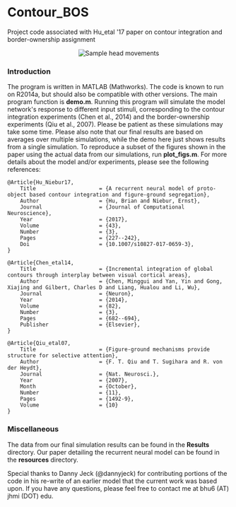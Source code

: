 # Contour_BOS
Project code associated with Hu_etal '17 paper on contour integration and border-ownership assignment

<p align="center">
  <img src="http://brianhhu.github.io/img/Fig_Contour.png" alt="Sample head movements"/>
</p>

### Introduction

The program is written in MATLAB (Mathworks). The code is known to run on R2014a, but should also be compatible with other versions. The main program function is **demo.m**. Running this program will simulate the model network's response to different input stimuli, corresponding to the contour integration experiments (Chen et al., 2014) and the border-ownership experiments (Qiu et al., 2007). Please be patient as these simulations may take some time. Please also note that our final results are based on averages over multiple simulations, while the demo here just shows results from a single simulation. To reproduce a subset of the figures shown in the paper using the actual data from our simulations, run **plot_figs.m**. For more details about the model and/or experiments, please see the following references:

    @Article{Hu_Niebur17,
        Title                    = {A recurrent neural model of proto-object based contour integration and figure-ground segregation},
        Author                   = {Hu, Brian and Niebur, Ernst},
        Journal                  = {Journal of Computational Neuroscience},
        Year                     = {2017},
        Volume                   = {43},
        Number                   = {3},
        Pages                    = {227--242},
        Doi                      = {10.1007/s10827-017-0659-3},
    }

    @Article{Chen_etal14,
        Title                    = {Incremental integration of global contours through interplay between visual cortical areas},
        Author                   = {Chen, Minggui and Yan, Yin and Gong, Xiajing and Gilbert, Charles D and Liang, Hualou and Li, Wu},
        Journal                  = {Neuron},
        Year                     = {2014},
        Volume                   = {82},
        Number                   = {3},
        Pages                    = {682--694},
        Publisher                = {Elsevier},
    }
    
    @Article{Qiu_etal07,
        Title                    = {Figure-ground mechanisms provide structure for selective attention},
        Author                   = {F. T. Qiu and T. Sugihara and R. von der Heydt},
        Journal                  = {Nat. Neurosci.},
        Year                     = {2007},
        Month                    = {October},
        Number                   = {11},
        Pages                    = {1492-9},
        Volume                   = {10}
    }

### Miscellaneous

The data from our final simulation results can be found in the **Results** directory. Our paper detailing the recurrent neural model can be found in the **resources** directory.

Special thanks to Danny Jeck (@dannyjeck) for contributing portions of the code in his re-write of an earlier model that the current work was based upon. If you have any questions, please feel free to contact me at bhu6 (AT) jhmi (DOT) edu.

